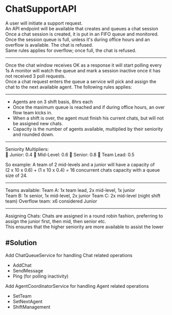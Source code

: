﻿# ChatSupportAPI

A user will initiate a support request.  
An API endpoint will be available that creates and queues a chat session  
Once a chat session is created, it is put in an FIFO queue and monitored.  
Once the session queue is full, unless it's during office hours and an overflow is available. The chat is refused.  
Same rules applies for overflow; once full, the chat is refused.  

----------------------------------------------------------------

Once the chat window receives OK as a response it will start polling every 1s 
A monitor will watch the queue and mark a session inactive once it has not received 3 poll requests.  
Once a chat request enters the queue a service will pick and assign the chat to the next available agent. The following rules 
applies: 

----------------------------------------------------------------
- Agents are on 3 shift basis, 8hrs each
- Once the maximum queue is reached and if during office hours, an over flow team kicks in. 
- When a shift is over, the agent must finish his current chats, but will not be assigned new chats.  
- Capacity is the number of agents available, multiplied by their seniority and rounded down. 

----------------------------------------------------------------
Seniority Multipliers:  
 Junior: 0.4 
 Mid-Level: 0.6 
 Senior: 0.8 
 Team Lead: 0.5 

So example: A team of 2 mid-levels and a junior will have a capacity of  
(2 x 10 x 0.6) + (1 x 10 x 0.4) = 16 concurrent chats capacity with a queue size of 24. 

----------------------------------------------------------------
Teams available: 
Team A: 1x team lead, 2x mid-level, 1x junior  
Team B: 1x senior, 1x mid-level, 2x junior 
Team C: 2x mid-level (night shift team) 
Overflow team: x6 considered Junior

----------------------------------------------------------------
Assigning Chats: 
Chats are assigned in a round robin fashion, preferring to assign the junior first, then mid, then senior etc.  
This ensures that the higher seniority are more available to assist the lower  



#Solution
----------------------------------------------------------------

Add ChatQueueService for handling Chat related operations
- AddChat
- SendMessage
- Ping (for polling inactivity)

Add AgentCoordinatorService for handling Agent related operations
- SetTeam
- SetNextAgent
- ShiftManagement

